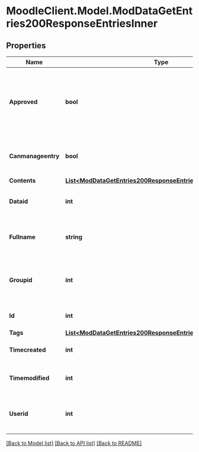 # MoodleClient.Model.ModDataGetEntries200ResponseEntriesInner

## Properties

Name | Type | Description | Notes
------------ | ------------- | ------------- | -------------
**Approved** | **bool** | Whether the entry has been approved (if the database is configured in that way). | [optional] [default to 0]
**Canmanageentry** | **bool** | Whether the current user can manage this entry | [optional] [default to null]
**Contents** | [**List&lt;ModDataGetEntries200ResponseEntriesInnerContentsInner&gt;**](ModDataGetEntries200ResponseEntriesInnerContentsInner.md) |  | [optional] 
**Dataid** | **int** | The database id this record belongs to. | [optional] [default to 0]
**Fullname** | **string** | The user who created the entry fullname. | [optional] [default to "null"]
**Groupid** | **int** | The group id this record belongs to (0 for no groups). | [optional] [default to 0]
**Id** | **int** | Record id. | [optional] [default to null]
**Tags** | [**List&lt;ModDataGetEntries200ResponseEntriesInnerTagsInner&gt;**](ModDataGetEntries200ResponseEntriesInnerTagsInner.md) |  | [optional] 
**Timecreated** | **int** | Time the record was created. | [optional] [default to 0]
**Timemodified** | **int** | Last time the record was modified. | [optional] [default to 0]
**Userid** | **int** | The id of the user who created the record. | [optional] [default to 0]

[[Back to Model list]](../README.md#documentation-for-models) [[Back to API list]](../README.md#documentation-for-api-endpoints) [[Back to README]](../README.md)

